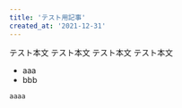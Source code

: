```yaml
---
title: 'テスト用記事'
created_at: '2021-12-31'
---
```


テスト本文
テスト本文
テスト本文
テスト本文

- aaa
- bbb

```
aaaa
```